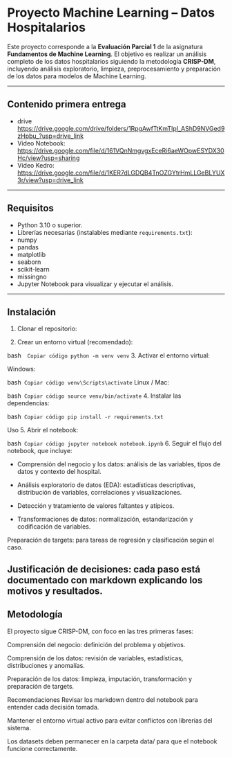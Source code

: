 # Proyecto Machine Learning – Datos Hospitalarios

Este proyecto corresponde a la **Evaluación Parcial 1** de la asignatura **Fundamentos de Machine Learning**. El objetivo es realizar un análisis completo de los datos hospitalarios siguiendo la metodología **CRISP-DM**, incluyendo análisis exploratorio, limpieza, preprocesamiento y preparación de los datos para modelos de Machine Learning.

---

## Contenido primera entrega

- drive https://drive.google.com/drive/folders/1RpgAwfTtKmTIpI_AShD9NVGed9zHpbu_?usp=drive_link
- Video Notebook: https://drive.google.com/file/d/161VQnNmgvgxEceRi6aeWOpwESYDX30Hc/view?usp=sharing
- Video Kedro: https://drive.google.com/file/d/1KER7dLGDQB4TnOZGYtrHmLLGeBLYUX3r/view?usp=drive_link

---

## Requisitos

- Python 3.10 o superior.
- Librerías necesarias (instalables mediante `requirements.txt`):
- numpy
- pandas
- matplotlib
- seaborn
- scikit-learn
- missingno
- Jupyter Notebook para visualizar y ejecutar el análisis.

---

## Instalación

1. Clonar el repositorio:

2. Crear un entorno virtual (recomendado):

bash``` 
Copiar código
python -m venv venv```
3. Activar el entorno virtual:

Windows:

bash```
Copiar código
venv\Scripts\activate```
Linux / Mac:

bash```
Copiar código
source venv/bin/activate```
4. Instalar las dependencias:

bash```
Copiar código
pip install -r requirements.txt```

Uso
5. Abrir el notebook:

bash```
Copiar código
jupyter notebook notebook.ipynb```
6. Seguir el flujo del notebook, que incluye:

- Comprensión del negocio y los datos: análisis de las variables, tipos de datos y contexto del hospital.

- Análisis exploratorio de datos (EDA): estadísticas descriptivas, distribución de variables, correlaciones y visualizaciones.

- Detección y tratamiento de valores faltantes y atípicos.

- Transformaciones de datos: normalización, estandarización y codificación de variables.

Preparación de targets: para tareas de regresión y clasificación según el caso.

Justificación de decisiones: cada paso está documentado con markdown explicando los motivos y resultados.
---
## Metodología
El proyecto sigue CRISP-DM, con foco en las tres primeras fases:

Comprensión del negocio: definición del problema y objetivos.

Comprensión de los datos: revisión de variables, estadísticas, distribuciones y anomalías.

Preparación de los datos: limpieza, imputación, transformación y preparación de targets.

Recomendaciones
Revisar los markdown dentro del notebook para entender cada decisión tomada.

Mantener el entorno virtual activo para evitar conflictos con librerías del sistema.

Los datasets deben permanecer en la carpeta data/ para que el notebook funcione correctamente.


